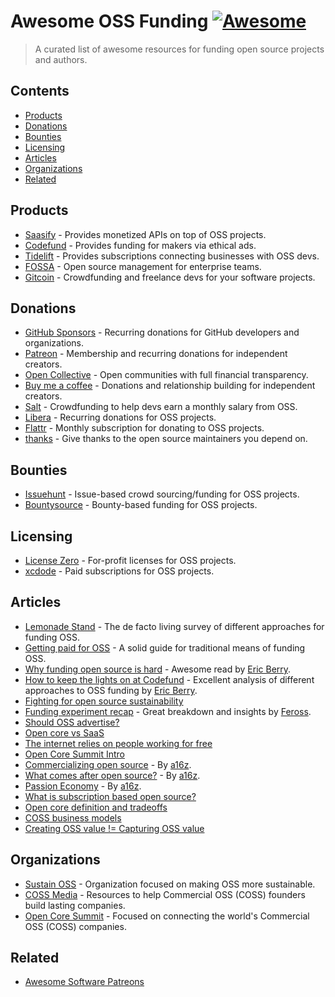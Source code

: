 # Awesome OSS Funding [![Awesome](https://awesome.re/badge.svg)](https://awesome.re)

> A curated list of awesome resources for funding open source projects and authors.


## Contents

<!-- toc -->

- [Products](#products)
- [Donations](#donations)
- [Bounties](#bounties)
- [Licensing](#licensing)
- [Articles](#articles)
- [Organizations](#organizations)
- [Related](#related)

<!-- tocstop -->

## Products

- [Saasify](https://saasify.sh) - Provides monetized APIs on top of OSS projects.
- [Codefund](https://codefund.io) - Provides funding for makers via ethical ads.
- [Tidelift](https://tidelift.com) - Provides subscriptions connecting businesses with OSS devs.
- [FOSSA](https://fossa.com) - Open source management for enterprise teams.
- [Gitcoin](https://gitcoin.co) - Crowdfunding and freelance devs for your software projects.


## Donations

- [GitHub Sponsors](https://github.com/sponsors) - Recurring donations for GitHub developers and organizations.
- [Patreon](https://www.patreon.com) - Membership and recurring donations for independent creators.
- [Open Collective](https://opencollective.com) - Open communities with full financial transparency.
- [Buy me a coffee](https://www.buymeacoffee.com) - Donations and relationship building for independent creators.
- [Salt](https://salt.bountysource.com) - Crowdfunding to help devs earn a monthly salary from OSS.
- [Libera](https://liberapay.com) - Recurring donations for OSS projects.
- [Flattr](https://flattr.com) - Monthly subscription for donating to OSS projects.
- [thanks](https://github.com/feross/thanks) - Give thanks to the open source maintainers you depend on.


## Bounties

- [Issuehunt](https://issuehunt.io) - Issue-based crowd sourcing/funding for OSS projects.
- [Bountysource](https://www.bountysource.com) - Bounty-based funding for OSS projects.


## Licensing

- [License Zero](https://licensezero.com) - For-profit licenses for OSS projects.
- [xcdode](https://xscode.com) - Paid subscriptions for OSS projects.


## Articles

- [Lemonade Stand](https://github.com/nayafia/lemonade-stand) - The de facto living survey of different approaches for funding OSS.
- [Getting paid for OSS](https://opensource.guide/getting-paid) - A solid guide for traditional means of funding OSS.
- [Why funding open source is hard](https://codefund.io/blog/why-funding-open-source-is-hard) - Awesome read by [Eric Berry](https://twitter.com/coderberry).
- [How to keep the lights on at Codefund](https://codefund.io/blog/the-open-source-conundrum-how-do-we-keep-the-lights-on) - Excellent analysis of different approaches to OSS funding by [Eric Berry](https://twitter.com/coderberry).
- [Fighting for open source sustainability](https://codefund.io/blog/fighting-for-open-source-sustainability)
- [Funding experiment recap](https://feross.org/funding-experiment-recap) - Great breakdown and insights by [Feross](http://feross.org).
- [Should OSS advertise?](https://www.infoworld.com/article/3435114/should-open-source-software-advertise.html)
- [Open core vs SaaS](https://gravitational.com/blog/open-core-vs-saas-intro)
- [The internet relies on people working for free](https://onezero.medium.com/the-internet-relies-on-people-working-for-free-a79104a68bcc)
- [Open Core Summit Intro](https://www.infoq.com/news/2019/10/open-core-summit-intro)
- [Commercializing open source](https://a16z.com/2019/10/04/commercializing-open-source) - By [a16z](https://a16z.com).
- [What comes after open source?](https://a16z.com/2019/01/22/what-comes-after-open-source) - By [a16z](https://a16z.com).
- [Passion Economy](https://a16z.com/2019/10/08/passion-economy) - By [a16z](https://a16z.com).
- [What is subscription based open source?](https://xscode.com/94/what-is-subscription-based-open-source)
- [Open core definition and tradeoffs](https://medium.com/open-consensus/2-open-core-definition-examples-tradeoffs-e4d0c044da7c)
- [COSS business models](https://coss.media/coss-business-model-progressions)
- [Creating OSS value != Capturing OSS value](https://coss.media/creating-oss-value-capturing-oss-value)


## Organizations

- [Sustain OSS](https://sustainoss.org) - Organization focused on making OSS more sustainable.
- [COSS Media](https://coss.media) - Resources to help Commercial OSS (COSS) founders build lasting companies.
- [Open Core Summit](https://opencoresummit.com) - Focused on connecting the world's Commercial OSS (COSS) companies.


## Related

- [Awesome Software Patreons](https://github.com/uraimo/awesome-software-patreons)
